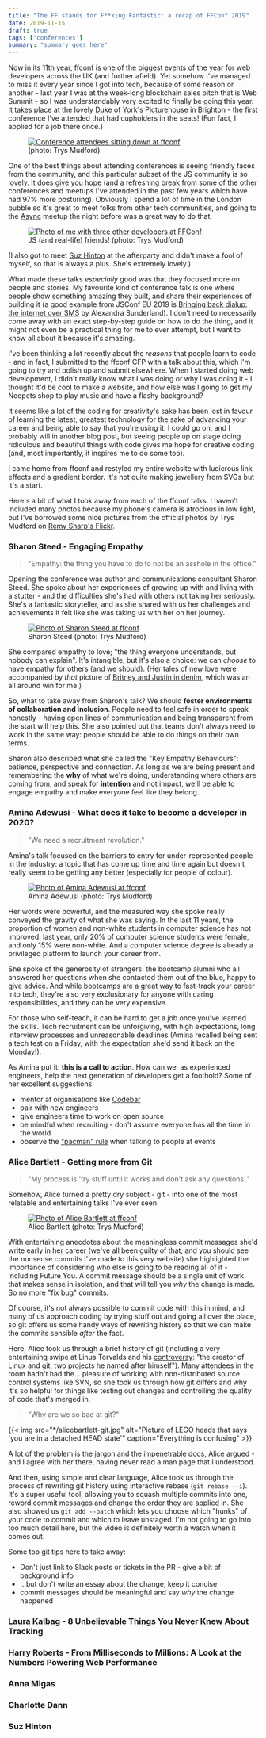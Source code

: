 ```yaml
---
title: "The FF stands for F**king Fantastic: a recap of FFConf 2019"
date: 2019-11-15
draft: true
tags: ['conferences']
summary: "summary goes here"
---
```


Now in its 11th year, [ffconf](https://ffconf.org) is one of the biggest events of the year for web developers across the UK (and further afield). Yet somehow I've managed to miss it every year since I got into tech, because of some reason or another - last year I was at the week-long blockchain sales pitch that is Web Summit - so I was understandably very excited to finally be going this year. It takes place at the lovely [Duke of York's Picturehouse](https://www.picturehouses.com/cinema/duke-of-york-s-picturehouse) in Brighton - the first conference I've attended that had cupholders in the seats! (Fun fact, I applied for a job there once.)

<figure>
  <a href="https://www.flickr.com/photos/remysharp/49054723761/in/album-72157711751196107/" title="View this image on Flickr" class="plain">
    <img src="https://live.staticflickr.com/65535/49054723761_90697f5ae7_w.jpg" alt="Conference attendees sitting down at ffconf" />
  </a>
  <figcaption class="caption">(photo: Trys Mudford)</figcaption>
</figure>


One of the best things about attending conferences is seeing friendly faces from the community, and this particular subset of the JS community is so lovely. It does give you hope (and a refreshing break from some of the other conferences and meetups I've attended in the past few years which have had 97% more posturing). Obviously I spend a lot of time in the London bubble so it's great to meet folks from other tech communities, and going to the [Async](https://asyncjs.com/) meetup the night before was a great way to do that.

<figure>
  <a href="https://www.flickr.com/photos/remysharp/49054939337/in/album-72157711751196107/" title="View this image on Flickr" class="plain">
    <img src="https://live.staticflickr.com/65535/49054939337_0d28f8a8c9_w.jpg" alt="Photo of me with three other developers at FFConf" />
  </a>
  <figcaption class="caption">JS (and real-life) friends! (photo: Trys Mudford)</figcaption>
</figure>


(I also got to meet [Suz Hinton](https://noopkat.com) at the afterparty and didn't make a fool of myself, so that is always a plus. She's extremely lovely.)

What made these talks _especially_ good was that they focused more on people and stories. My favourite kind of conference talk is one where people show something amazing they built, and share their experiences of building it (a good example from JSConf EU 2019 is [Bringing back dialup: the internet over SMS](https://www.youtube.com/watch?v=ZsBAkSxwU5c) by Alexandra Sunderland). I don't need to necessarily come away with an exact step-by-step guide on how to do the thing, and it might not even be a practical thing for me to ever attempt, but I want to know all about it because it's amazing. 

I've been thinking a lot recently about the *reasons* that people learn to code - and in fact, I submitted to the ffconf CFP with a talk about this, which I'm going to try and polish up and submit elsewhere. When I started doing web development, I didn't really know what I was doing or why I was doing it - I thought it'd be cool to make a website, and how else was I going to get my Neopets shop to play music and have a flashy background? 

It seems like a lot of the coding for creativity's sake has been lost in favour of learning the latest, greatest technology for the sake of advancing your career and being able to say that you're using it. I could go on, and I probably will in another blog post, but seeing people up on stage doing ridiculous and beautiful things with code gives me hope for creative coding (and, most importantly, it inspires me to do some too). 

I came home from ffconf and restyled my entire website with ludicrous link effects and a gradient border. It's not quite making jewellery from SVGs but it's a start.

Here's a bit of what I took away from each of the ffconf talks. I haven't included many photos because my phone's camera is atrocious in low light, but I've borrowed some nice pictures from the official photos by Trys Mudford on [Remy Sharp's Flickr](https://flickr.com/photos/remysharp/albums/72157711751196107).

### Sharon Steed - Engaging Empathy

> "Empathy: the thing you have to do to not be an asshole in the office."

Opening the conference was author and communications consultant Sharon Steed. She spoke about her experiences of growing up with and living with a stutter - and the difficulties she's had with others not taking her seriously. She's a fantastic storyteller, and as she shared with us her challenges and achievements it felt like she was taking us with her on her journey. 

<figure>
  <a href="https://www.flickr.com/photos/remysharp/49054724506/in/album-72157711751196107/" title="View this image on Flickr" class="plain">
    <img src="https://live.staticflickr.com/65535/49054724506_16d5135ec3_w.jpg" alt="Photo of Sharon Steed at ffconf" />
  </a>
  <figcaption class="caption">Sharon Steed (photo: Trys Mudford)</figcaption>
</figure>

She compared empathy to love; "the thing everyone understands, but nobody can explain". It's intangible, but it's also a choice: we can _choose_ to have empathy for others (and we should). (Her tales of new love were accompanied by _that_ picture of [Britney and Justin in denim](https://www.eonline.com/news/729308/britney-spears-justin-timberlake-s-denim-date-happened-15-years-ago-today), which was an all around win for me.)

So, what to take away from Sharon's talk? We should **foster environments of collaboration and inclusion**. People need to feel safe in order to speak honestly - having open lines of communication and being transparent from the start will help this. She also pointed out that teams don't always need to work in the same way: people should be able to do things on their own terms. 

Sharon also described what she called the "Key Empathy Behaviours": patience, perspective and connection. As long as we are being present and remembering the **why** of what we're doing, understanding where others are coming from, and speak for **intention** and not impact, we'll be able to engage empathy and make everyone feel like they belong.

### Amina Adewusi - What does it take to become a developer in 2020?
> "We need a recruitment revolution."

Amina's talk focused on the barriers to entry for under-represented people in the industry: a topic that has come up time and time again but doesn't really seem to be getting any better (especially for people of colour). 

<figure>
  <a href="https://www.flickr.com/photos/remysharp/49054726391/in/album-72157711751196107/" title="View this image on Flickr" class="plain">
    <img src="https://live.staticflickr.com/65535/49054726391_72d4de9b7c_w.jpg" alt="Photo of Amina Adewusi at ffconf" />
  </a>
  <figcaption class="caption">Amina Adewusi (photo: Trys Mudford)</figcaption>
</figure>

Her words were powerful, and the measured way she spoke really conveyed the gravity of what she was saying. In the last 11 years, the proportion of women and non-white students in computer science has not improved: last year, only 20% of computer science students were female, and only 15% were non-white. And a computer science degree is already a privileged platform to launch your career from. 

She spoke of the generosity of strangers: the bootcamp alumni who all answered her questions when she contacted them out of the blue, happy to give advice. And while bootcamps are a great way to fast-track your career into tech, they're also very exclusionary for anyone with caring responsibilities, and they can be very expensive. 

For those who self-teach, it can be hard to get a job once you've learned the skills. Tech recruitment can be unforgiving, with high expectations, long interview processes and unreasonable deadlines (Amina recalled being sent a tech test on a Friday, with the expectation she'd send it back on the Monday!). 

As Amina put it: **this is a call to action**. How can we, as experienced engineers, help the next generation of developers get a foothold? Some of her excellent suggestions:

* mentor at organisations like [Codebar](https://www.codebar.io/)
* pair with new engineers
* give engineers time to work on open source
* be mindful when recruiting - don't assume everyone has all the time in the world
* observe the ["pacman" rule](https://www.ericholscher.com/blog/2017/aug/2/pacman-rule-conferences/) when talking to people at events


### Alice Bartlett - Getting more from Git
> "My process is 'try stuff until it works and don't ask any questions'."

Somehow, Alice turned a pretty dry subject - git - into one of the most relatable and entertaining talks I've ever seen. 

<figure>
  <a href="https://www.flickr.com/photos/remysharp/49054211838/in/album-72157711751196107/" title="View this image on Flickr" class="plain">
    <img src="https://live.staticflickr.com/65535/49054211838_fb160b70ec_w.jpg" alt="Photo of Alice Bartlett at ffconf" />
  </a>
  <figcaption class="caption">Alice Bartlett (photo: Trys Mudford)</figcaption>
</figure>

With entertaining anecdotes about the meaningless commit messages she'd write early in her career (we've all been guilty of that, and you should see the nonsense commits I've made to this very website) she highlighted the importance of considering who else is going to be reading all of it - including Future You. A commit message should be a single unit of work that makes sense in isolation, and that will tell you _why_ the change is made. So no more "fix bug" commits. 

Of course, it's not always possible to commit code with this in mind, and many of us approach coding by trying stuff out and going all over the place, so git offers us some handy ways of rewriting history so that we can make the commits sensible _after_ the fact. 

Here, Alice took us through a brief history of git (including a very entertaining swipe at Linus Torvalds and his [controversy](https://gizmodo.com/linux-founder-takes-some-time-off-to-learn-how-to-stop-1829105667): "the creator of Linux and git, two projects he named after himself"). Many attendees in the room hadn't had the... pleasure of working with non-distributed source control systems like SVN, so she took us through how git differs and why it's so helpful for things like testing out changes and controlling the quality of code that's merged in.

> "Why are we so bad at git?"

{{< img src="*/alicebartlett-git.jpg" alt="Picture of LEGO heads that says 'you are in a detached HEAD state'" caption="Everything is confusing" >}}

A lot of the problem is the jargon and the impenetrable docs, Alice argued - and I agree with her there, having never  read a man page that I understood. 

And then, using simple and clear language, Alice took us through the process of rewriting git history using interactive rebase (`git rebase --i`). It's a super useful tool, allowing you to squash multiple commits into one, reword commit messages and change the order they are applied in. She also showed us `git add --patch` which lets you choose which "hunks" of your code to commit and which to leave unstaged. I'm not going to go into too much detail here, but the video is definitely worth a watch when it comes out. 

Some top git tips here to take away:

* Don't just link to Slack posts or tickets in the PR - give a bit of background info
* ...but don't write an essay about the change, keep it concise
* commit messages should be meaningful and say _why_ the change happened


### Laura Kalbag - 8 Unbelievable Things You Never Knew About Tracking

### Harry Roberts - From Milliseconds to Millions: A Look at the Numbers Powering Web Performance

### Anna Migas

### Charlotte Dann

### Suz Hinton





